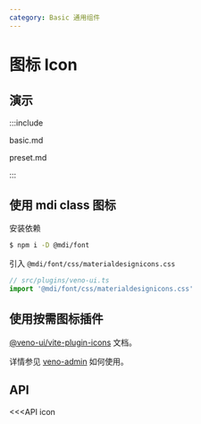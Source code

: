 ```yaml
---
category: Basic 通用组件
---
```


# 图标 Icon

## 演示

:::include

basic.md

preset.md

:::

## 使用 mdi class 图标

安装依赖

```sh
$ npm i -D @mdi/font
```

引入 `@mdi/font/css/materialdesignicons.css`

```ts
// src/plugins/veno-ui.ts
import '@mdi/font/css/materialdesignicons.css'
```

## 使用按需图标插件

[@veno-ui/vite-plugin-icons](https://github.com/qq15725/veno-ui/blob/master/packages/vite-plugin-icons) 文档。

详情参见 [veno-admin](https://github.com/qq15725/veno-admin) 如何使用。

## API

<<<API icon